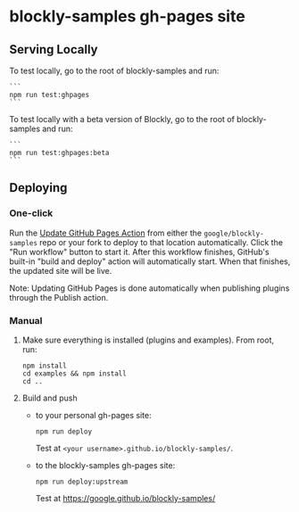 # blockly-samples gh-pages site


## Serving Locally
To test locally, go to the root of blockly-samples and run:

    ```
    npm run test:ghpages
    ```


To test locally with a beta version of Blockly, go to the root of blockly-samples and run:

    ```
    npm run test:ghpages:beta
    ```

## Deploying

### One-click

Run the [Update GitHub Pages Action](https://github.com/google/blockly-samples/actions/workflows/update_gh_pages.yml) from either the `google/blockly-samples` repo or your fork to deploy to that location automatically. Click the "Run workflow" button to start it. After this workflow finishes, GitHub's built-in "build and deploy" action will automatically start. When that finishes, the updated site will be live.

Note: Updating GitHub Pages is done automatically when publishing plugins through the Publish action.

### Manual

1. Make sure everything is installed (plugins and examples). From root, run:

    ```
    npm install
    cd examples && npm install
    cd ..
    ```

2. Build and push

    * to your personal gh-pages site:

        ```
        npm run deploy
        ```

        Test at `<your username>.github.io/blockly-samples/`.


    * to the blockly-samples gh-pages site:

        ```
        npm run deploy:upstream
        ```

        Test at https://google.github.io/blockly-samples/
